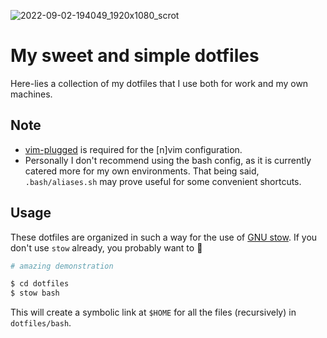 ![2022-09-02-194049_1920x1080_scrot](https://user-images.githubusercontent.com/11047382/188246917-01d2f5b4-a21c-479a-bb95-19d2db75f41f.png)
# My sweet and simple dotfiles

Here-lies a collection of my dotfiles that I use both for work and my own machines.

## Note
- [vim-plugged](https://github.com/gabek-code/dotfiles/blob/master/vim/.vim/autoload/plug.vim) is required for the [n]vim configuration.
- Personally I don't recommend using the bash config, as it is currently catered more for my own environments. That being said, `.bash/aliases.sh` may prove useful for some convenient shortcuts.

## Usage
These dotfiles are organized in such a way for the use of [GNU stow](https://www.gnu.org/software/stow/). If you don't use `stow` already, you probably want to 🤔

```bash
# amazing demonstration

$ cd dotfiles
$ stow bash
```
This will create a symbolic link at `$HOME` for all the files (recursively) in `dotfiles/bash`.


